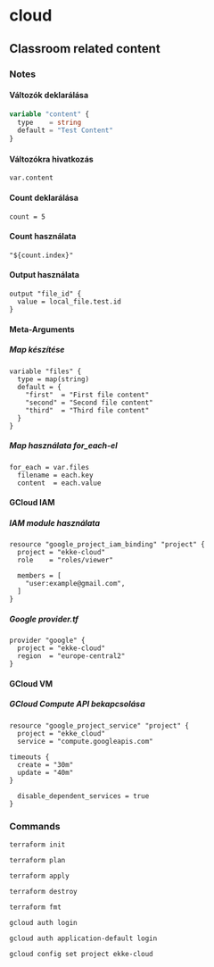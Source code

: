 # cloud

## Classroom related content

### Notes

#### Változók deklarálása

```Terraform
variable "content" {
  type    = string
  default = "Test Content"
}
```

#### Változókra hivatkozás

```
var.content
```

#### Count deklarálása

```
count = 5
```

#### Count használata

```
"${count.index}"
```

#### Output használata

```
output "file_id" {
  value = local_file.test.id
}
```

#### Meta-Arguments

##### Map készítése

```
variable "files" {
  type = map(string)
  default = {
    "first"  = "First file content"
    "second" = "Second file content"
    "third"  = "Third file content"
  }
}
```

##### Map használata for_each-el

```
for_each = var.files
  filename = each.key
  content  = each.value
```

#### GCloud IAM

##### IAM module használata

```
resource "google_project_iam_binding" "project" {
  project = "ekke-cloud"
  role    = "roles/viewer"

  members = [
    "user:example@gmail.com",
  ]
}
```

##### Google provider.tf

```
provider "google" {
  project = "ekke-cloud"
  region  = "europe-central2"
}
```

#### GCloud VM

##### GCloud Compute API bekapcsolása

```
resource "google_project_service" "project" {
  project = "ekke_cloud"
  service = "compute.googleapis.com"

timeouts {
  create = "30m"
  update = "40m"
}

  disable_dependent_services = true
}
```

### Commands

```
terraform init
```

```
terraform plan
```

```
terraform apply
```

```
terraform destroy
```

```
terraform fmt
```

```
gcloud auth login
```

```
gcloud auth application-default login
```

```
gcloud config set project ekke-cloud
```
